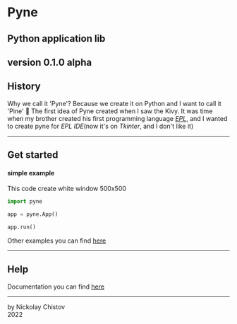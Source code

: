 # Pyne
## Python application lib
## version 0.1.0 alpha

## History
Why we call it 'Pyne'? Because we create it on Python and I want to call it 'Pine' 🌳
The first idea of Pyne created when I saw the Kivy.
It was time when my brother created his first programming language [_EPL_](https://github.com/wchistow/EPL/),
and I wanted to create pyne for _EPL IDE_(now it's on _Tkinter_, and I don't like it)

----

## Get started
#### simple example
This code create white window 500x500
```python
import pyne

app = pyne.App()

app.run()
```
Other examples you can find [here](https://github.com/nchistov/Pyne/examples)

---
## Help
Documentation you can find [here](https://github.com/nchistov/Pyne/DOC.md)

---

by Nickolay Chistov\
2022
